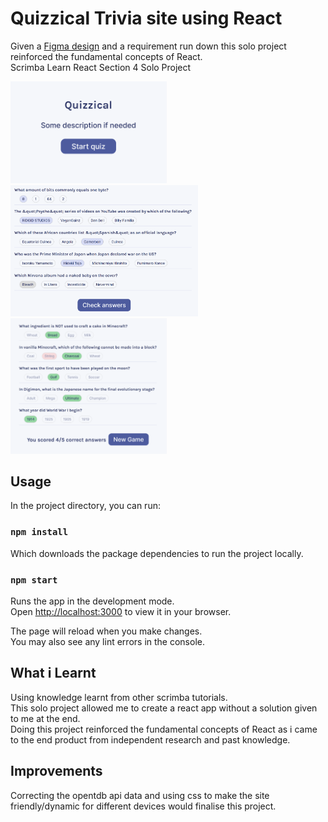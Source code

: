 # Quizzical Trivia site using React

Given a [Figma design](https://www.figma.com/file/E9S5iPcm10f0RIHK8mCqKL/Quizzical-App?node-id=0%3A1 "Figma Design") and a requirement run down this solo project reinforced the fundamental concepts of React.\
Scrimba Learn React Section 4 Solo Project

<span>
  <img src=images/quizzical-home.png width=250/>
<img src=images/quizzical-input.png width=300/>
<img src=images/quizzical-quiz.png width=250/>
</span>

## Usage

In the project directory, you can run:

### `npm install`

Which downloads the package dependencies to run the project locally.

### `npm start`

Runs the app in the development mode.\
Open [http://localhost:3000](http://localhost:3000) to view it in your browser.

The page will reload when you make changes.\
You may also see any lint errors in the console.

## What i Learnt

Using knowledge learnt from other scrimba tutorials.\
This solo project allowed me to create a react app without a solution given to me at the end.\
Doing this project reinforced the fundamental concepts of React as i came to the end product from independent research and past knowledge.

## Improvements

Correcting the opentdb api data and using css to make the site friendly/dynamic for different devices would finalise this project.
